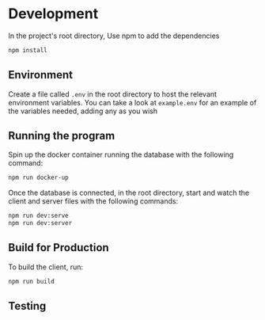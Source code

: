 # Development
In the project's root directory, Use npm to add the dependencies

  ```sh
  npm install
  ```

## Environment

Create a file called `.env` in the root directory to host the relevant environment variables. You can take a look at `example.env` for an example of the variables needed, adding any as you wish

## Running the program

Spin up the docker container running the database with the following command:

  ```sh
  npm run docker-up
  ```

Once the database is connected, in the root directory, start and watch the client and server files with the following commands:

  ```sh
  npm run dev:serve
  npm run dev:server
  ```

## Build for Production

To build the client, run:

  ```sh
  npm run build
  ```

## Testing
